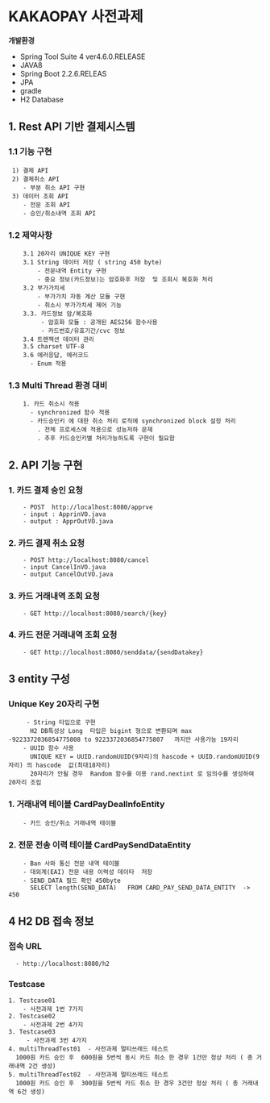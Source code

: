# KAKAOPAY 사전과제

**개발환경**
  - Spring Tool Suite 4 ver4.6.0.RELEASE
  - JAVA8
  - Spring Boot 2.2.6.RELEAS
  - JPA
  - gradle
  - H2 Database

## 1. Rest API 기반 결제시스템

### 1.1 기능 구현
	 1) 결제 API
	 2) 결제취소 API
	 	- 부분 취소 API 구현
	 3) 데이터 조회 API
	 	- 전문 조회 API
	 	- 승인/취소내역 조회 API 
	 	
### 1.2 제약사항
		3.1 20자리 UNIQUE KEY 구현
		3.1 String 데이터 저장 ( string 450 byte)
			- 전문내역 Entity 구현
			- 중요 정보(카드정보)는 암호화후 저장  및 조회시 복호화 처리			 
		3.2 부가가치세		
			- 부가가치 자동 계산 모듈 구현
			- 취소시 부가가치세 제어 기능 
		3.3. 카드정보 암/복호화
			 - 암호화 모듈 : 공개된 AES256 함수사용
			 - 카드번호/유효기간/cvc 정보
		3.4 트랜잭션 데이터 관리	 		
		3.5 charset UTF-8
		3.6 에러응답, 에러코드	
		  - Enum 적용 
		
### 1.3 Multi Thread 환경 대비
		1. 카드 취소시 적용
		  - synchronized 함수 적용
		  - 카드승인키 에 대한 취소 처리 로직에 synchronized block 설정 처리
		    . 전체 프로세스에 적용으로 성능저하 문제
		    . 추후 카드승인키별 처리가능하도록 구현이 필요함	
		  
## 2. API 기능 구현
 ### 1. 카드 결제 승인 요청 	
 		- POST  http://localhost:8080/apprve
 		- input : ApprinVO.java 
 		- output : ApprOutVO.java
 ### 2. 카드 결제 취소 요청
 		- POST http://localhost:8080/cancel
 		- input CancelInVO.java 
 		- output CancelOutVO.java
 ### 3. 카드 거래내역 조회  요청
   		- GET http://localhost:8080/search/{key} 		
 ### 4. 카드 전문 거래내역 조회  요청
   		- GET http://localhost:8080/senddata/{sendDatakey}
 	
   
## 3  entity 구성
 ### Unique Key 20자리 구현
		 - String 타입으로 구현
		  H2 DB특성상 Long  타입은 bigint 형으로 변환되며 max   -9223372036854775808 to 9223372036854775807   까지만 사용가능 19자리
		- UUID 함수 사용 
		  UNIQUE KEY = UUID.randomUUID(9자리)의 hascode + UUID.randomUUID(9자리) 의 hascode  값(최대18자리)
		  20자리가 안될 경우  Random 함수를 이용 rand.nextint 로 임의수를 생성하여 20자리 조립			
 ###  1. 거래내역 테이블 CardPayDealInfoEntity
		- 카드 승인/취소 거래내역 테이블
 ###  2. 전문 전송 이력 테이블 CardPaySendDataEntity
  		- Ban 사와 통신 전문 내역 테이블
  		- 대외계(EAI) 전문 내용 이력성 데이타  저장
  		- SEND_DATA 필드 확인 450byte
  		  SELECT length(SEND_DATA)   FROM CARD_PAY_SEND_DATA_ENTITY  -> 450 
 
 ## 4  H2 DB 접속 정보
  ###  접속 URL
      - http://localhost:8080/h2
 		  
### Testcase 
	1. Testcase01  
		- 사전과제 1번 7가지
	2. Testcase02  
		- 사전과제 2번 4가지
	3. Testcase03 
		 - 사전과제 3번 4가지
	4. multiThreadTest01  - 사전과제 멀티쓰레드 테스트
	  1000원 카드 승인 후  600원을 5번씩 동시 카드 취소 한 경우 1건만 정상 처리 ( 총 거래내역 2건 생성)
	5. multiThreadTest02  - 사전과제 멀티쓰레드 테스트
	  1000원 카드 승인 후  300원을 5번씩 카드 취소 한 경우 3건만 정상 처리 ( 총 거래내역 6건 생성)
	





